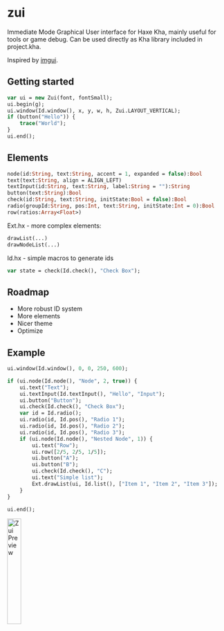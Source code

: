 # zui

Immediate Mode Graphical User interface for Haxe Kha, mainly useful for tools or game debug. Can be used directly as Kha library included in project.kha.  

Inspired by [imgui](https://github.com/ocornut/imgui).

## Getting started
``` hx
var ui = new Zui(font, fontSmall);
ui.begin(g);
ui.window(Id.window(), x, y, w, h, Zui.LAYOUT_VERTICAL);
if (button("Hello")) {
    trace("World");
}
ui.end();
```

## Elements
``` hx
node(id:String, text:String, accent = 1, expanded = false):Bool
text(text:String, align = ALIGN_LEFT)
textInput(id:String, text:String, label:String = ""):String
button(text:String):Bool
check(id:String, text:String, initState:Bool = false):Bool
radio(groupId:String, pos:Int, text:String, initState:Int = 0):Bool
row(ratios:Array<Float>)
```

Ext.hx - more complex elements:
``` hx
drawList(...)
drawNodeList(...)
```

Id.hx - simple macros to generate ids
``` hx
var state = check(Id.check(), "Check Box");
```

## Roadmap
- More robust ID system
- More elements
- Nicer theme
- Optimize

## Example

``` hx
ui.window(Id.window(), 0, 0, 250, 600);

if (ui.node(Id.node(), "Node", 2, true)) {
    ui.text("Text");
    ui.textInput(Id.textInput(), "Hello", "Input");
    ui.button("Button");
    ui.check(Id.check(), "Check Box");
    var id = Id.radio();
    ui.radio(id, Id.pos(), "Radio 1");
    ui.radio(id, Id.pos(), "Radio 2");
    ui.radio(id, Id.pos(), "Radio 3");
    if (ui.node(Id.node(), "Nested Node", 1)) {
        ui.text("Row");
        ui.row([2/5, 2/5, 1/5]);
        ui.button("A");
        ui.button("B");
        ui.check(Id.check(), "C");
        ui.text("Simple list");
        Ext.drawList(ui, Id.list(), ["Item 1", "Item 2", "Item 3"]);
    }
}

ui.end();
```

<img src="https://raw.githubusercontent.com/luboslenco/zui/master/zui.png" alt="Zui Preview" width="25%"/>
